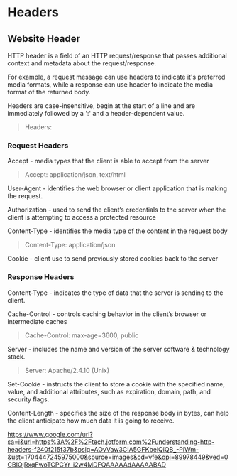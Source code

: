 # Headers

## Website Header

HTTP header is a field of an HTTP request/response that passes additional context and metadata about the request/response. 

For example, a request message can use headers to indicate it's preferred media formats, while a response can use header to indicate the media format of the returned body. 

Headers are case-insensitive, begin at the start of a line and are immediately followed by a ':' and a header-dependent value. 

> Headers:

### Request Headers

Accept - media types that the client is able to accept from the server

> Accept: application/json, text/html

User-Agent - identifies the web browser or client application that is making the request.

Authorization - used to send the client’s credentials to the server when the client is attempting to access a protected resource

Content-Type - identifies the media type of the content in the request body

> Content-Type: application/json

Cookie - client use to send previously stored cookies back to the server

### Response Headers

Content-Type - indicates the type of data that the server is sending to the client.

Cache-Control - controls caching behavior in the client’s browser or intermediate caches

> Cache-Control: max-age=3600, public

Server - includes the name and version of the server software & technology stack.

> Server: Apache/2.4.10 (Unix)

Set-Cookie - instructs the client to store a cookie with the specified name, value, and additional attributes, such as expiration, domain, path, and security flags.

Content-Length - specifies the size of the response body in bytes, can help the client anticipate how much data it is going to receive.



https://www.google.com/url?sa=i&url=https%3A%2F%2Ftech.jotform.com%2Funderstanding-http-headers-f240f215f37b&psig=AOvVaw3CIA5GFKbeiQiQB_-PiWm-&ust=1704447245975000&source=images&cd=vfe&opi=89978449&ved=0CBIQjRxqFwoTCPCYr_i2w4MDFQAAAAAdAAAAABAD
